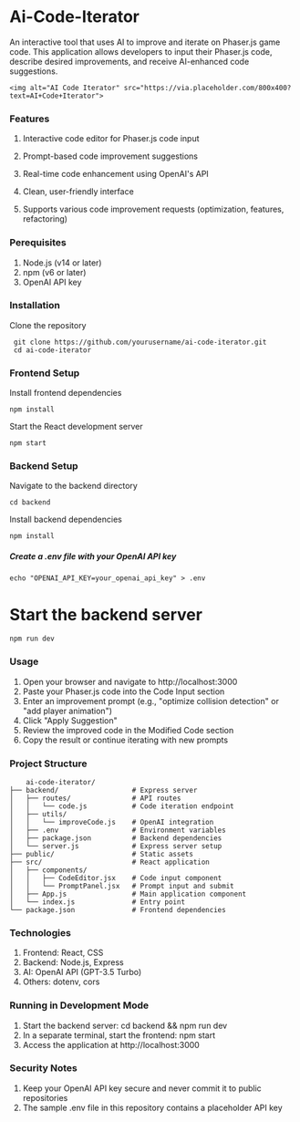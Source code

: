 # Ai-Code-Iterator
An interactive tool that uses AI to improve and iterate on Phaser.js game code. This application allows developers to input their Phaser.js code, describe desired improvements, and receive AI-enhanced code suggestions.

    <img alt="AI Code Iterator" src="https://via.placeholder.com/800x400?text=AI+Code+Iterator">


### Features
    
  1. Interactive code editor for Phaser.js code input
    
  2. Prompt-based code improvement suggestions
    
  3. Real-time code enhancement using OpenAI's API
    
  4. Clean, user-friendly interface
    
  5. Supports various code improvement requests (optimization, features, refactoring)


### Perequisites

1. Node.js (v14 or later)
2. npm (v6 or later)
3. OpenAI API key

### Installation
    
  Clone the repository
  	
     git clone https://github.com/yourusername/ai-code-iterator.git
     cd ai-code-iterator


### Frontend Setup

  Install frontend dependencies
    
    npm install
 Start the React development server
    
    npm start

### Backend Setup

  Navigate to the backend directory
    
    cd backend

  Install backend dependencies
    
    npm install

##### Create a .env file with your OpenAI API key
    echo "OPENAI_API_KEY=your_openai_api_key" > .env

# Start the backend server
    npm run dev

### Usage
1. Open your browser and navigate to http://localhost:3000
2.	Paste your Phaser.js code into the Code Input section
3.	Enter an improvement prompt (e.g., "optimize collision detection" or "add player animation")
4.	Click "Apply Suggestion"
5.	Review the improved code in the Modified Code section
6.	Copy the result or continue iterating with new prompts


### Project Structure
    	ai-code-iterator/
    ├── backend/                  # Express server
    │   ├── routes/               # API routes
    │   │   └── code.js           # Code iteration endpoint
    │   ├── utils/                
    │   │   └── improveCode.js    # OpenAI integration
    │   ├── .env                  # Environment variables
    │   ├── package.json          # Backend dependencies
    │   └── server.js             # Express server setup
    ├── public/                   # Static assets
    ├── src/                      # React application
    │   ├── components/           
    │   │   ├── CodeEditor.jsx    # Code input component
    │   │   └── PromptPanel.jsx   # Prompt input and submit
    │   ├── App.js                # Main application component
    │   └── index.js              # Entry point
    └── package.json              # Frontend dependencies



### Technologies
 1. Frontend: React, CSS
 2. Backend: Node.js, Express
 3. AI: OpenAI API (GPT-3.5 Turbo)
 4. Others: dotenv, cors
    
### Running in Development Mode
 1. Start the backend server: cd backend && npm run dev
 2. In a separate terminal, start the frontend: npm start
 3. Access the application at http://localhost:3000


### Security Notes
 1. Keep your OpenAI API key secure and never commit it to public repositories
 2. The sample .env file in this repository contains a placeholder API key



